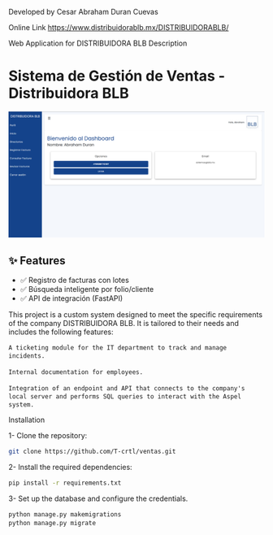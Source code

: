 Developed by Cesar Abraham Duran Cuevas

Online Link
https://www.distribuidorablb.mx/DISTRIBUIDORABLB/

Web Application for DISTRIBUIDORA BLB
Description

# Sistema de Gestión de Ventas - Distribuidora BLB  
![Captura Dashboard](screenshots/dashboard_main.png)  

## ✨ Features  
- ✅ Registro de facturas con lotes  
- ✅ Búsqueda inteligente por folio/cliente  
- ✅ API de integración (FastAPI)  

This project is a custom system designed to meet the specific requirements of the company DISTRIBUIDORA BLB. It is tailored to their needs and includes the following features:

    A ticketing module for the IT department to track and manage incidents.

    Internal documentation for employees.

    Integration of an endpoint and API that connects to the company's local server and performs SQL queries to interact with the Aspel system.

Installation

1- Clone the repository:
```bash
git clone https://github.com/T-crtl/ventas.git
```

2- Install the required dependencies:
```bash
pip install -r requirements.txt
```
3- Set up the database and configure the credentials.
```bash
python manage.py makemigrations
python manage.py migrate
```